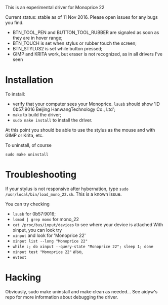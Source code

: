 This is an experimental driver for Monoprice 22

Current status: stable as of 11 Nov 2016.  Please open issues for any bugs you find.

  - BTN_TOOL_PEN and BUTTON_TOOL_RUBBER are signaled as soon as they are in hover range;
  - BTN_TOUCH is set when stylus or rubber touch the screen;
  - BTN_STYLUS2 is set while button pressed;
  - GIMP and KRITA work, but eraser is not recognized, as in all drivers I've seen

Installation
============

To install:
- verify that your computer sees your Monoprice.  `lsusb` should show 'ID 0b57:9016 Beijing HanwangTechnology Co., Ltd';
- `make` to build the driver;
- `sudo make install` to install the driver.

At this point you should be able to use the stylus as the mouse and with GIMP or Krita, etc.

To uninstall, of course
```
sudo make uninstall
```

Troubleshooting
===============

If your stylus is not responsive after hybernation, type `sudo /usr/local/bin/load_mono_22.sh`.  This is a known issue.

You can try checking
- `lsusb` for 0b57:9016;
- `lsmod | grep mono` for mono_22
- `cat /proc/bus/input/devices` to see where your device is attached
With xinput, you can look try
- `xinput` and look for 'Monoprice 22'
- `xinput list --long "Monoprice 22"`
- `while :; do xinput --query-state "Monoprice 22"; sleep 1; done`
- `xinput test "Monoprice 22"`
also,
- `evtest` 

Hacking
=======
Obviously, sudo make uninstall and make clean as needed...
See aidyw's repo for more information about debugging the driver.


